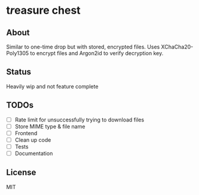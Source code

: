 # t<b><i>r</i></b>ea<b><i>s</i></b>ure chest

## About

Similar to one-time drop but with stored, encrypted files.
Uses XChaCha20-Poly1305 to encrypt files and Argon2id to verify decryption key.

## Status
Heavily wip and not feature complete 

## TODOs
- [ ] Rate limit for unsuccessfully trying to download files
- [ ] Store MIME type & file name
- [ ] Frontend
- [ ] Clean up code
- [ ] Tests
- [ ] Documentation

## License
MIT